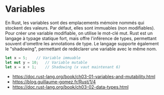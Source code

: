 # Variables

En Rust, les variables sont des emplacements mémoire nommés qui stockent des valeurs. Par défaut, elles sont immuables (non modifiables). Pour créer une variable modifiable, on utilise le mot-clé mut.
Rust est un langage à typage statique fort, mais offre l'inférence de types, permettant souvent d'omettre les annotations de type. Le langage supporte également le "shadowing", permettant de redéclarer une variable avec le même nom.

```rust
let x = 5;    // Variable immuable
let mut y = 10;   // Variable mutable
let x = x + 1;    // Shadowing (x vaut maintenant 6)
```

- https://doc.rust-lang.org/book/ch03-01-variables-and-mutability.html
- https://blog.guillaume-gomez.fr/Rust/1/4
- https://doc.rust-lang.org/book/ch03-02-data-types.html
